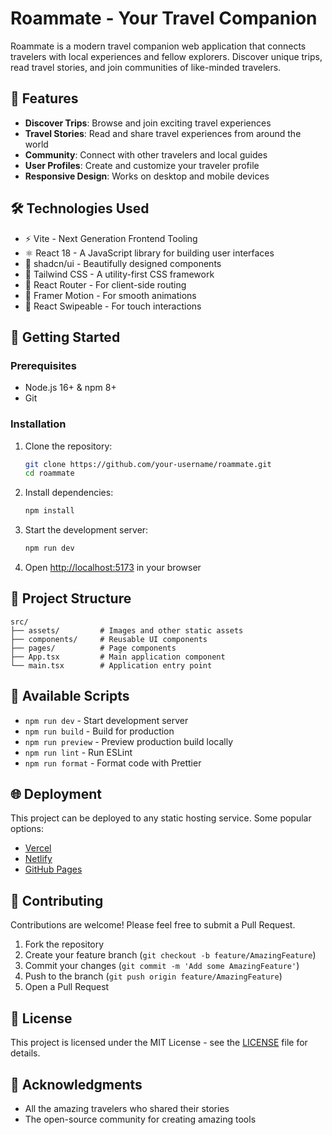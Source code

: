 # Roammate - Your Travel Companion

Roammate is a modern travel companion web application that connects travelers with local experiences and fellow explorers. Discover unique trips, read travel stories, and join communities of like-minded travelers.

## 🚀 Features

- **Discover Trips**: Browse and join exciting travel experiences
- **Travel Stories**: Read and share travel experiences from around the world
- **Community**: Connect with other travelers and local guides
- **User Profiles**: Create and customize your traveler profile
- **Responsive Design**: Works on desktop and mobile devices

## 🛠️ Technologies Used

- ⚡ Vite - Next Generation Frontend Tooling
- ⚛️ React 18 - A JavaScript library for building user interfaces
- 🎨 shadcn/ui - Beautifully designed components
- 🎨 Tailwind CSS - A utility-first CSS framework
- 🔄 React Router - For client-side routing
- 📱 Framer Motion - For smooth animations
- 📱 React Swipeable - For touch interactions

## 🚀 Getting Started

### Prerequisites

- Node.js 16+ & npm 8+
- Git

### Installation

1. Clone the repository:
   ```bash
   git clone https://github.com/your-username/roammate.git
   cd roammate
   ```

2. Install dependencies:
   ```bash
   npm install
   ```

3. Start the development server:
   ```bash
   npm run dev
   ```

4. Open [http://localhost:5173](http://localhost:5173) in your browser

## 📂 Project Structure

```
src/
├── assets/         # Images and other static assets
├── components/     # Reusable UI components
├── pages/          # Page components
├── App.tsx         # Main application component
└── main.tsx        # Application entry point
```

## 🧪 Available Scripts

- `npm run dev` - Start development server
- `npm run build` - Build for production
- `npm run preview` - Preview production build locally
- `npm run lint` - Run ESLint
- `npm run format` - Format code with Prettier

## 🌐 Deployment

This project can be deployed to any static hosting service. Some popular options:

- [Vercel](https://vercel.com/)
- [Netlify](https://www.netlify.com/)
- [GitHub Pages](https://pages.github.com/)

## 🤝 Contributing

Contributions are welcome! Please feel free to submit a Pull Request.

1. Fork the repository
2. Create your feature branch (`git checkout -b feature/AmazingFeature`)
3. Commit your changes (`git commit -m 'Add some AmazingFeature'`)
4. Push to the branch (`git push origin feature/AmazingFeature`)
5. Open a Pull Request

## 📄 License

This project is licensed under the MIT License - see the [LICENSE](LICENSE) file for details.

## 🙏 Acknowledgments

- All the amazing travelers who shared their stories
- The open-source community for creating amazing tools
